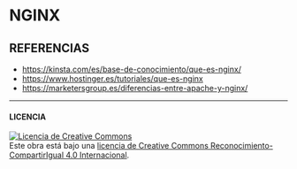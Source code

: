 # NGINX
## REFERENCIAS

- https://kinsta.com/es/base-de-conocimiento/que-es-nginx/
- https://www.hostinger.es/tutoriales/que-es-nginx
- https://marketersgroup.es/diferencias-entre-apache-y-nginx/
__________________________________________________________
#### LICENCIA
<a rel="license" href="http://creativecommons.org/licenses/by-sa/4.0/"><img alt="Licencia de Creative Commons" style="border-width:0" src="https://i.creativecommons.org/l/by-sa/4.0/88x31.png" /></a><br />Este obra está bajo una <a rel="license" href="http://creativecommons.org/licenses/by-sa/4.0/">licencia de Creative Commons Reconocimiento-CompartirIgual 4.0 Internacional</a>.
